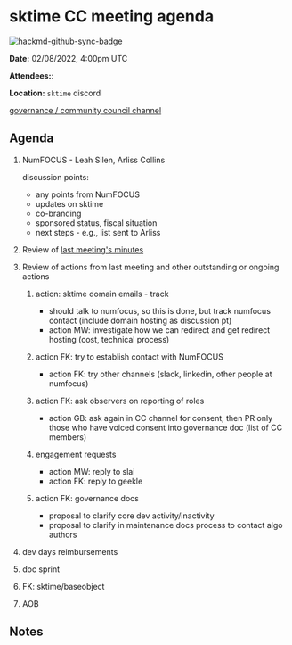 # sktime CC meeting agenda

[![hackmd-github-sync-badge](https://hackmd.io/y1OcL1QMQLiZjRwVB0t0RQ/badge)](https://hackmd.io/y1OcL1QMQLiZjRwVB0t0RQ)

**Date:** 
02/08/2022, 4:00pm UTC

**Attendees:**: 

**Location:** `sktime` discord

[governance / community council channel](https://discord.com/channels/723500657255907408/875425974345416734)

## Agenda

1. NumFOCUS - Leah Silen, Arliss Collins
   
   discussion points:
   * any points from NumFOCUS
   * updates on sktime
   * co-branding
   * sponsored status, fiscal situation
   * next steps - e.g., list sent to Arliss

1. Review of [last meeting's minutes](https://github.com/sktime/community-org/tree/main/community_council/previous_meetings)

2. Review of actions from last meeting and other outstanding or ongoing actions
    1. action: sktime domain emails - track
        * should talk to numfocus, so this is done, but track numfocus contact (include domain hosting as discussion pt)
        * action MW: investigate how we can redirect and get redirect hosting (cost, technical process)
    2. action FK: try to establish contact with NumFOCUS
        * action FK: try other channels (slack, linkedin, other people at numfocus)
    3. action FK: ask observers on reporting of roles
        * action GB: ask again in CC channel for consent, then PR only those who have voiced consent into governance doc (list of CC members)
    4. engagement requests
        * action MW: reply to slai
        * action FK: reply to geekle

    5. action FK: governance docs
        * proposal to clarify core dev activity/inactivity
        * proposal to clarify in maintenance docs process to contact algo authors

4. dev days reimbursements

5. doc sprint

6. FK: sktime/baseobject


8. AOB

## Notes
